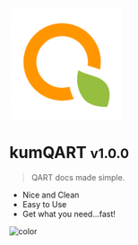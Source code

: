 ![logo](_media/kumqartsmall.png)
# kumQART <small>v1.0.0</small>

> QART docs made simple.


- Nice and Clean
- Easy to Use
- Get what you need...fast!

<!-- background color -->
![color](#deeff5)
